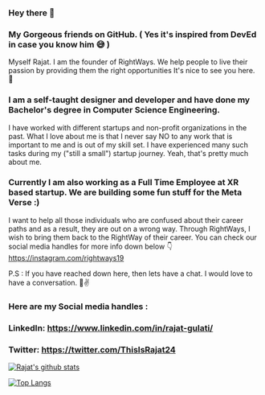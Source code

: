 ### Hey there 👋
### My Gorgeous friends on GitHub. ( Yes it's inspired from DevEd in case you know him 😅 )

Myself Rajat. I am the founder of RightWays. We help people to live their passion by providing them the right opportunities
It's nice to see you here. 🙂

### I am a self-taught designer and developer and have done my Bachelor's degree in Computer Science Engineering.
I have worked with different startups and non-profit organizations in the past. What I love about me is that I never say NO to any work that is important to me and is out of my skill set. I have experienced many such tasks during my ("still a small") startup journey. Yeah, that's pretty much about me.

### Currently I am also working as a Full Time Employee at XR based startup. We are building some fun stuff for the Meta Verse :)

I want to help all those individuals who are confused about their career paths and as a result, they are out on a wrong way. Through RightWays, I wish to bring them back to the RightWay of their career.
You can check our social media handles for more info down below 👇
https://instagram.com/rightways19

P.S : If you have reached down here, then lets have a chat. I
would love to have a conversation. 🙂✌

### Here are my Social media handles :
### LinkedIn: https://www.linkedin.com/in/rajat-gulati/
### Twitter: https://twitter.com/ThisIsRajat24
<!--
**imrajat24/imrajat24** is a ✨ _special_ ✨ repository because its `README.md` (this file) appears on your GitHub profile.

Here are some ideas to get you started:

- 🔭 I’m currently working on ...
- 🌱 I’m currently learning ...
- 👯 I’m looking to collaborate on ...
- 🤔 I’m looking for help with ...
- 💬 Ask me about ...
- 📫 How to reach me: ...
- 😄 Pronouns: ...
- ⚡ Fun fact: ...
-->

[![Rajat's github stats](https://github-readme-stats.vercel.app/api?username=imrajat24&count_private=true&show_icons=true&theme=radical&hide_rank=false)](https://github.com/imrajat24/github-readme-stats)

[![Top Langs](https://github-readme-stats.vercel.app/api/top-langs/?username=imrajat24)](https://github.com/anuraghazra/github-readme-stats)
